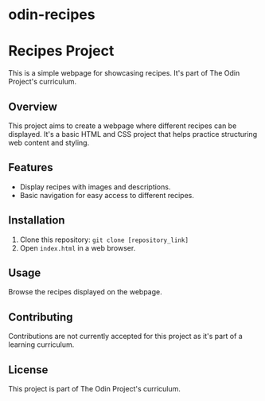 # odin-recipes
# Recipes Project

This is a simple webpage for showcasing recipes. It's part of The Odin Project's curriculum.

## Overview

This project aims to create a webpage where different recipes can be displayed. It's a basic HTML and CSS project that helps practice structuring web content and styling.

## Features

- Display recipes with images and descriptions.
- Basic navigation for easy access to different recipes.

## Installation

1. Clone this repository: `git clone [repository_link]`
2. Open `index.html` in a web browser.

## Usage

Browse the recipes displayed on the webpage.

## Contributing

Contributions are not currently accepted for this project as it's part of a learning curriculum.

## License

This project is part of The Odin Project's curriculum.
